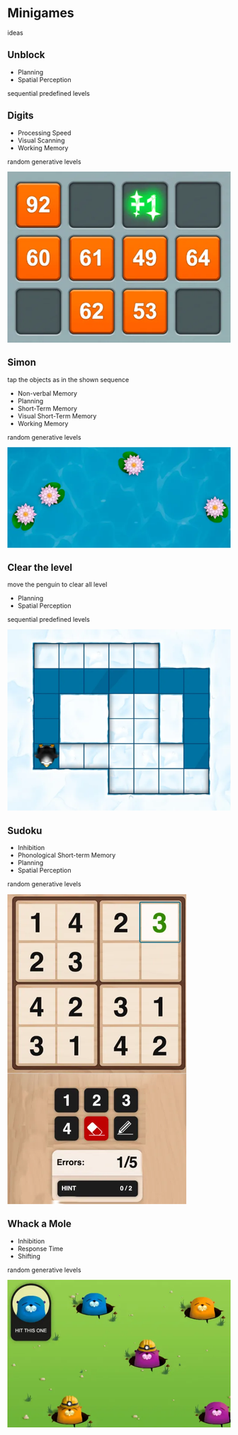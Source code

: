 # Minigames
ideas

## Unblock
- Planning
- Spatial Perception

sequential predefined levels

## Digits
- Processing Speed
- Visual Scanning
- Working Memory

random generative levels

![](_img/digits.webp)
## Simon
tap the objects as in the shown sequence

- Non-verbal Memory
- Planning
- Short-Term Memory
- Visual Short-Term Memory
- Working Memory

random generative levels

![](_img/simon.webp)

## Clear the level
move the penguin to clear all level

- Planning
- Spatial Perception

sequential predefined levels

![](_img/pengui-clean.webp)

## Sudoku
- Inhibition
- Phonological Short-term Memory
- Planning 
- Spatial Perception

random generative levels

![](_img/sudoku.webp)

## Whack a Mole

- Inhibition
- Response Time
- Shifting

random generative levels
  
![](_img/whackAMole.webp)